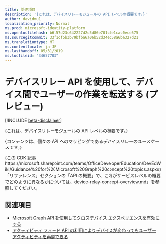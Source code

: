 ```yaml
---
title: 関連項目
description: '{これは、デバイスリレーモジュールの API レベルの概要です。}'
author: davidmu1
localization_priority: Normal
ms.prod: microsoft-identity-platform
ms.openlocfilehash: b6157d23c642227d2d5d86e701cfe1cac0ece575
ms.sourcegitcommit: 33f1cf5b3b79bfba6a06b52d34e558a6ba327d21
ms.translationtype: MT
ms.contentlocale: ja-JP
ms.lasthandoff: 05/31/2019
ms.locfileid: "34657708"
---
```

# <a name="use-the-device-relay-api-to-transfer-a-users-experience-across-devices-preview"></a>デバイスリレー API を使用して、デバイス間でユーザーの作業を転送する (プレビュー)

[!INCLUDE [beta-disclaimer](../../includes/beta-disclaimer.md)]

{これは、デバイスリレーモジュールの API レベルの概要です。}

{コンテンツは、個々の API へのマッピングであるデバイスリレーのユースケースです。}

{この CDK 記事https://microsoft.sharepoint.com/teams/OfficeDeveloperEducation/DevEdWiki/Guidance%20for%20Microsoft%20Graph%20concept%20topics.aspxの「リファレンス」セクションの「API の概要」で、これがサービスレベルの概要でどのように異なるかについては、device-relay-concept-overview.md」を参照してください。

## <a name="see-also"></a>関連項目

- [Microsoft Graph API を使用してクロスデバイス エクスペリエンスを有効にする](cross-device-reference-overview.md)
- [アクティビティ フィード API の利用によりデバイスが変わってもユーザー アクティビティを再開できる](activity-feed-api-overview.md)
